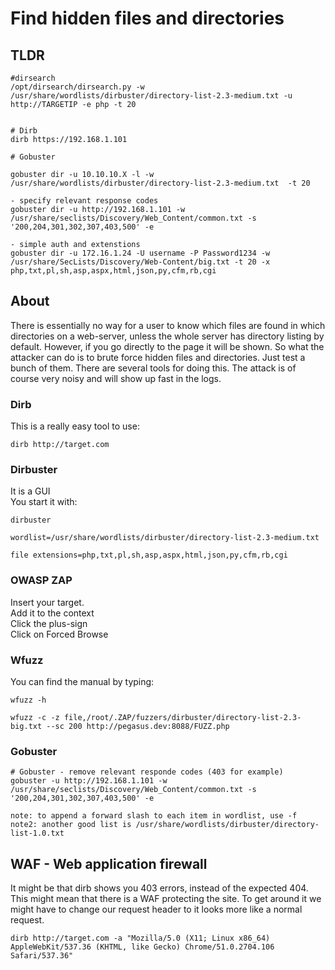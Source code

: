 # Find hidden files and directories

## TLDR

```
#dirsearch
/opt/dirsearch/dirsearch.py -w /usr/share/wordlists/dirbuster/directory-list-2.3-medium.txt -u http://TARGETIP -e php -t 20


# Dirb
dirb https://192.168.1.101

# Gobuster 

gobuster dir -u 10.10.10.X -l -w /usr/share/wordlists/dirbuster/directory-list-2.3-medium.txt  -t 20

- specify relevant response codes
gobuster dir -u http://192.168.1.101 -w /usr/share/seclists/Discovery/Web_Content/common.txt -s '200,204,301,302,307,403,500' -e

- simple auth and extenstions
gobuster dir -u 172.16.1.24 -U username -P Password1234 -w /usr/share/SecLists/Discovery/Web-Content/big.txt -t 20 -x php,txt,pl,sh,asp,aspx,html,json,py,cfm,rb,cgi
```

## About

There is essentially no way for a user to know which files are found in which directories on a web-server, unless the whole server has directory listing by default. However, if you go directly to the page it will be shown. So what the attacker can do is to brute force hidden files and directories. Just test a bunch of them. There are several tools for doing this. The attack is of course very noisy and will show up fast in the logs.

### Dirb

This is a really easy tool to use:

```
dirb http://target.com
```

### Dirbuster

It is a GUI  
You start it with:

```
dirbuster

wordlist=/usr/share/wordlists/dirbuster/directory-list-2.3-medium.txt

file extensions=php,txt,pl,sh,asp,aspx,html,json,py,cfm,rb,cgi
```

### OWASP ZAP

Insert your target.  
Add it to the context  
Click the plus-sign  
Click on Forced Browse

### Wfuzz

You can find the manual by typing:

```
wfuzz -h
```

```
wfuzz -c -z file,/root/.ZAP/fuzzers/dirbuster/directory-list-2.3-big.txt --sc 200 http://pegasus.dev:8088/FUZZ.php
```

### Gobuster

```
# Gobuster - remove relevant responde codes (403 for example)
gobuster -u http://192.168.1.101 -w /usr/share/seclists/Discovery/Web_Content/common.txt -s '200,204,301,302,307,403,500' -e

note: to append a forward slash to each item in wordlist, use -f
note2: another good list is /usr/share/wordlists/dirbuster/directory-list-1.0.txt
```

## WAF - Web application firewall

It might be that dirb shows you 403 errors, instead of the expected 404. This might mean that there is a WAF protecting the site. To get around it we might have to change our request header to it looks more like a normal request.

```
dirb http://target.com -a "Mozilla/5.0 (X11; Linux x86_64) AppleWebKit/537.36 (KHTML, like Gecko) Chrome/51.0.2704.106 Safari/537.36"
```



